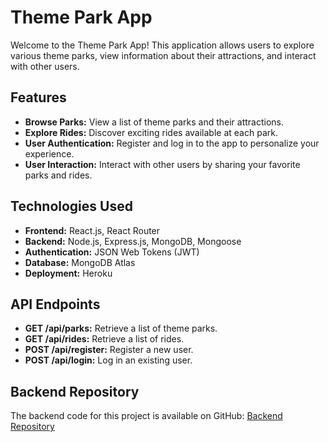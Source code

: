# Theme Park App

Welcome to the Theme Park App! This application allows users to explore various theme parks, view information about their attractions, and interact with other users.

## Features

- **Browse Parks:** View a list of theme parks and their attractions.
- **Explore Rides:** Discover exciting rides available at each park.
- **User Authentication:** Register and log in to the app to personalize your experience.
- **User Interaction:** Interact with other users by sharing your favorite parks and rides.

## Technologies Used

- **Frontend:** React.js, React Router
- **Backend:** Node.js, Express.js, MongoDB, Mongoose
- **Authentication:** JSON Web Tokens (JWT)
- **Database:** MongoDB Atlas
- **Deployment:** Heroku

## API Endpoints

- **GET /api/parks:** Retrieve a list of theme parks.
- **GET /api/rides:** Retrieve a list of rides.
- **POST /api/register:** Register a new user.
- **POST /api/login:** Log in an existing user.

## Backend Repository

The backend code for this project is available on GitHub: [Backend Repository](https://github.com/emmyileeva/Backend-Theme-Park)
